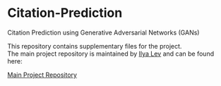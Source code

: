 # Citation-Prediction
Citation Prediction using Generative Adversarial Networks (GANs)

This repository contains supplementary files for the project.  
The main project repository is maintained by [Ilya Lev](https://github.com/ilia054) and can be found here:

[Main Project Repository]([https://github.com/ilia054/ZLI-Online-Flower-Shop](https://github.com/ilia054/Citation-Predictions))
